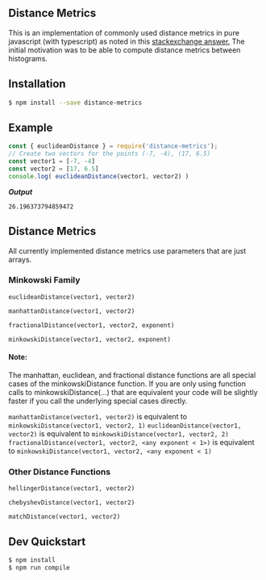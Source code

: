 ## Distance Metrics
This is an implementation of commonly used distance metrics in pure javascript (with typescript) as noted in this [stackexchange answer.](https://stats.stackexchange.com/a/151362)
The initial motivation was to be able to compute distance metrics between histograms.

## Installation
```sh
$ npm install --save distance-metrics
```

## Example
```javascript
const { euclideanDistance } = require('distance-metrics');
// Create two vectors for the points (-7, -4), (17, 6.5)
const vector1 = [-7, -4]
const vector2 = [17, 6.5]
console.log( euclideanDistance(vector1, vector2) )
```
***Output***
```
26.196373794859472
```

## Distance Metrics
All currently implemented distance metrics use parameters that are just arrays.

### Minkowski Family
```euclideanDistance(vector1, vector2)```

```manhattanDistance(vector1, vector2)```

```fractionalDistance(vector1, vector2, exponent)```

```minkowskiDistance(vector1, vector2, exponent)```

#### Note:
The manhattan, euclidean, and fractional distance functions are all special cases of the minkowskiDistance function.
If you are only using function calls to minkowskiDistance(...) that are equivalent your code will be slightly faster if you call the underlying special cases directly.

```manhattanDistance(vector1, vector2)``` is equivalent to ```minkowskiDistance(vector1, vector2, 1)```
```euclideanDistance(vector1, vector2)``` is equivalent to ```minkowskiDistance(vector1, vector2, 2)```
```fractionalDistance(vector1, vector2, <any exponent < 1>)``` is equivalent to ```minkowskiDistance(vector1, vector2, <any exponent < 1)```

### Other Distance Functions
```hellingerDistance(vector1, vector2)```

```chebyshevDistance(vector1, vector2)```

```matchDistance(vector1, vector2)```

## Dev Quickstart

```sh
$ npm install
$ npm run compile
```
